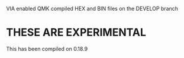 VIA enabled QMK compiled HEX and BIN files on the DEVELOP branch

# THESE ARE EXPERIMENTAL 

 This has been compiled on 0.18.9
